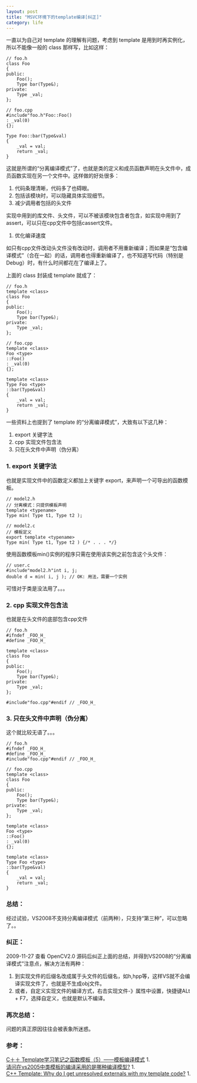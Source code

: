 ```yaml
---
layout: post
title: "MSVC环境下的template编译[纠正]"
category: life
---
```


一直以为自己对 template 的理解有问题，考虑到 template 是用到时再实例化，所以不能像一般的 class 那样写，比如这样：

```
// foo.h
class Foo
{
public:
    Foo();
    Type bar(Type&);
private:
    Type _val;
};
```


```
// foo.cpp
#include"foo.h"Foo::Foo()
: _val(0)
{};

Type Foo::bar(Type&val)
{
    _val = val;
    return _val;
}
```

这就是所谓的“分离编译模式”了，也就是类的定义和成员函数声明在头文件中，成员函数实现在另一个文件中。这样做的好处很多：

1.    代码条理清晰，代码多了也碍眼。
1.    包括该模块时，可以隐藏具体实现细节。
1.    减少调用者包括的头文件

实现中用到的库文件、头文件，可以不被该模块包含者包含，如实现中用到了 assert，可以只在cpp文件中包括cassert文件。

1.    优化编译速度

如只有cpp文件改动头文件没有改动时，调用者不用重新编译；而如果是“包含编译模式”（合在一起）的话，调用者也得重新编译了，也不知道写代码（特别是Debug）时，有什么时间都花在了编译上了。

上面的 class 封装成 template 就成了：

```
// foo.h
template <class> 
class Foo
{
public:
    Foo();
    Type bar(Type&);
private:
    Type _val;
}; 
```


```
// foo.cpp
template <class> 
Foo <type> 
::Foo()
: _val(0)
{};

template <class> 
Type Foo <type> 
::bar(Type&val)
{
    _val = val;
    return _val;
} 
```

一些资料上也提到了 template 的“分离编译模式”，大致有以下这几种：

1.    export 关键字法
1.    cpp 实现文件包含法
1.    只在头文件中声明（伪分离）



### 1. export 关键字法 ###

也就是实现文件中的函数定义都加上关键字 export，来声明一个可导出的函数模板。

```
// model2.h
// 分离模式：只提供模板声明
template <typename> 
Type min( Type t1, Type t2 ); 
```


```
// model2.c
// 模板定义
export template <typename> 
Type min( Type t1, Type t2 ) {/* . . . */} 
```

使用函数模板min()实例的程序只需在使用该实例之前包含这个头文件：

```
// user.c
#include"model2.h"int i, j;
double d = min( i, j ); // OK: 用法，需要一个实例
```

可惜对于类是没法用了。。。


### 2. cpp 实现文件包含法 ###

也就是在头文件的底部包含cpp文件

```
// foo.h
#ifndef _FOO_H_
#define _FOO_H_

template <class> 
class Foo
{
public:
    Foo();
    Type bar(Type&);
private:
    Type _val;
};

#include"foo.cpp"#endif // _FOO_H_ 
```



### 3. 只在头文件中声明（伪分离） ###

这个就比较无语了。。。

```
// foo.h
#ifndef _FOO_H_
#define _FOO_H_
#include"foo.cpp"#endif // _FOO_H_
```


```
// foo.cpp
template <class> 
class Foo
{
public:
    Foo();
    Type bar(Type&);
private:
    Type _val;
};

template <class> 
Foo <type> 
::Foo()
: _val(0)
{};

template <class> 
Type Foo <type> 
::bar(Type&val)
{
    _val = val;
    return _val;
} 
```



### 总结： ###

经过试验，VS2008不支持分离编译模式（前两种），只支持“第三种”，可以忽略了。。


### 纠正： ###

2009-11-27 查看 OpenCV2.0 源码后纠正上面的总结，并得到VS2008的“分离编译模式”注意点，解决方法有两种：

1.    到实现文件的后缀名改成属于头文件的后缀名，如h,hpp等，这样VS就不会编译实现文件了，也就是不生成obj文件。
1.    或者，自定义实现文件的编译方式，右击实现文件-》属性中设置，快捷键ALt + F7，选择自定义，也就是默认不编译。


### 再次总结： ###

问题的真正原因往往会被表象所迷惑。


### 参考： ###
[C＋＋ Template学习笔记之函数模板（5）——模板编译模式](http://www.wangchao.net.cn/bbsdetail_140416.html) 1.    
[请问在vs2005中类模板的编译采用的是哪种编译模型?](http://topic.csdn.net/u/20080331/20/0d299a67-4304-42ee-9745-22651c1002b9.html?seed=1935427011&r=60305404#r_60305404) 1.    
[C++ Template: Why do I get unresolved externals with my template code?](http://www.codeguru.com/forum/showthread.php?t=250284) 1.
